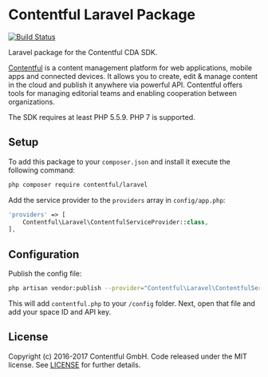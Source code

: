 # Contentful Laravel Package

[![Build Status](https://travis-ci.org/contentful/contentful-laravel.svg?branch=master)](https://travis-ci.org/contentful/contentful-laravel)

Laravel package for the Contentful CDA SDK.

[Contentful](https://www.contentful.com) is a content management platform for web applications, mobile apps and connected devices. It allows you to create, edit & manage content in the cloud and publish it anywhere via powerful API. Contentful offers tools for managing editorial teams and enabling cooperation between organizations.

The SDK requires at least PHP 5.5.9. PHP 7 is supported.

## Setup

To add this package to your `composer.json` and install it execute the following command:

``` sh
php composer require contentful/laravel
```

Add the service provider to the `providers` array in `config/app.php`:

``` php
'providers' => [
    Contentful\Laravel\ContentfulServiceProvider::class,
],
```

## Configuration

Publish the config file:

``` sh
php artisan vendor:publish --provider="Contentful\Laravel\ContentfulServiceProvider"
```

This will add `contentful.php` to your `/config` folder. Next, open that file and add your space ID and API key.

## License

Copyright (c) 2016-2017 Contentful GmbH. Code released under the MIT license. See [LICENSE](LICENSE) for further details.
